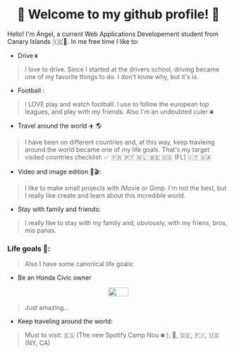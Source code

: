 <div align="center">
  
# 👋 Welcome to my github profile! 👋 

</div>

Hello! I'm Ángel, a current Web Applications Developement student from Canary Islands 🇮🇨🌴. In me free time I like to:
- Drive <img src="https://github.com/Angel170605/1DAW/blob/main/IMGS/L.png" width="1.25%" height="1.25%">
> I love to drive. Since I started at the drivers school, driving became one of my favorite things to do. I don't know why, but it's is.
- Football :
> I LOVE play and watch football. I use to follow the european top leagues, and play with my friends. Also I'm an undoubted culer <img src="https://github.com/Angel170605/1DAW/blob/main/IMGS/fcb.png" height="2%" width="2%" >

- Travel around the world ✈️ 🌎

> I have been on different countries and, at this way, keep travleing around the world became one of my life goals.
> That's my target visited countries checklist: ✅ 🇫🇷 🇵🇹 🇳🇱 🇧🇪 🇺🇸 (FL) 🇮🇹 🇻🇦

- Video and image edition 🎥🎬:
> I like to make small projects with iMovie or Gimp. I'm not the best, but I really like create and learn about this incredible world.

- Stay with family and friends:
> I really like to stay with my family and, obviously, with my friens, bros, mis panas.

### Life goals 🎯:
> Also I have some canonical life goals:

- Be an Honda Civic owner

 <div align="center">
   
  <img src="https://github.com/Angel170605/1DAW/blob/main/IMGS/tremendo.gif" width=30% height=30%>

  </div>

  > Just amazing...

- Keep traveling around the world:
> Must to visit: 🇪🇸 (The new Spotify Camp Nou <img src="https://github.com/Angel170605/1DAW/blob/main/IMGS/fcb.png" height="2%" width="2%" > ), 🏴󠁧󠁢󠁥󠁮󠁧󠁿, 🇩🇪, 🇫🇮, 🇺🇸 (NY, CA)


<!--
**Angel170605/Angel170605** is a ✨ _special_ ✨ repository because its `README.md` (this file) appears on your GitHub profile.

Here are some ideas to get you started:

- 🔭 I’m currently working on ...
- 🌱 I’m currently learning ...
- 👯 I’m looking to collaborate on ...
- 🤔 I’m looking for help with ...
- 💬 Ask me about ...
- 📫 How to reach me: ...
- 😄 Pronouns: ...
- ⚡ Fun fact: ...
-->
